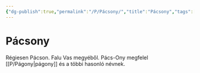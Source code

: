 ```yaml
---
{"dg-publish":true,"permalink":"/P/Pácsony/","title":"Pácsony","tags":["dg_uploaded"],"created":"2023-12-01T07:29","updated":"2023-12-01T07:29"}
---
```



# Pácsony

Régiesen Pácson. Falu Vas megyéből. Pács-Ony megfelel [[P/Págony\|págony]] és a többi hasonló névnek.  